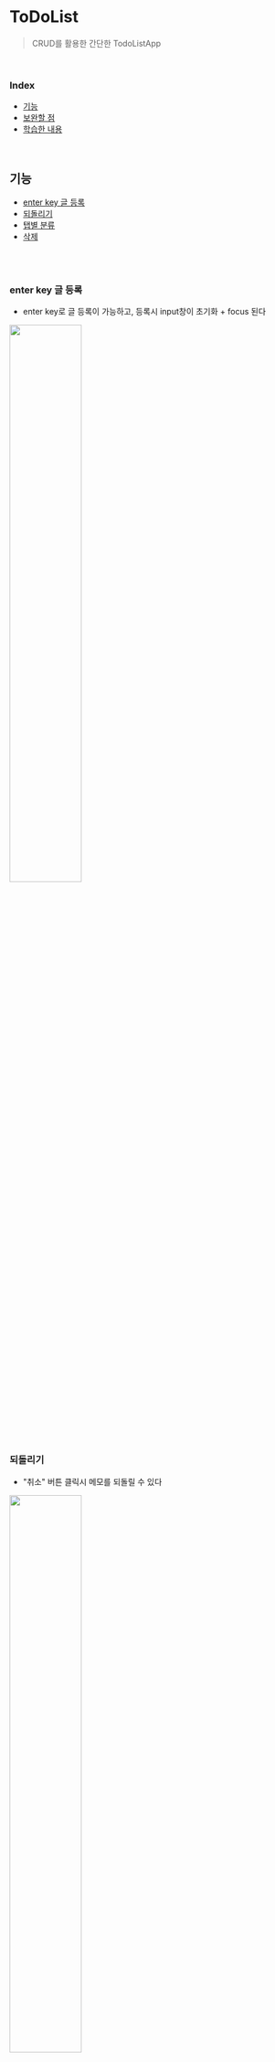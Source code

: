 # ToDoList

> CRUD를 활용한 간단한 TodoListApp

  &nbsp;

### Index

- [기능](#기능)
- [보완할 점](#보완할-점)
- [학습한 내용](#관련-학습-내용)


 &nbsp;


## 기능

- [enter key 글 등록](#enter-key-글-등록) 
- [되돌리기](#되돌리기)
- [탭별 분류](#탭별-분류)
- [삭제](#삭제)

<br><br>

### enter key 글 등록 

- enter key로 글 등록이 가능하고, 등록시 input창이 초기화 + focus 된다
<img width="50%" src="https://github.com/knewnzm/ToDoList/assets/114897968/cb41a72b-4d1b-4a07-aaca-65a041218ec4"/>

<br>

### 되돌리기

- "취소" 버튼 클릭시 메모를 되돌릴 수 있다
<img width="50%" src="https://github.com/knewnzm/ToDoList/assets/114897968/eedf3b2c-1a7f-453d-9c68-3d600a4db8b4"/>

### 탭별 분류

- All/Doing/Done로 탭이 나뉘어 하는 중인 것과 완료된 것을 분류하여 확인 가능
<img width="50%" src="https://github.com/knewnzm/ToDoList/assets/114897968/9fe62bca-625c-4bdd-bef2-e4d97ef32ee9"/>

### 삭제

- "삭제" 버튼 클릭시 해당 메모 삭제
<img width="50%" src="https://github.com/knewnzm/ToDoList/assets/114897968/879a0043-6115-4994-951d-33c011ef5dc2"/>



## 보완할 점

- 완료 상태에서 삭제 안 됨
<img width="50%" src="https://github.com/knewnzm/ToDoList/assets/114897968/df6d81d1-4f19-4de9-97d9-be519a54842d"/>


## 관련 학습 내용
